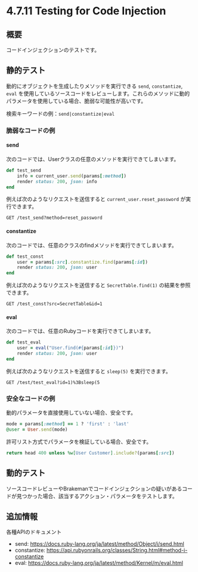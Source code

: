 # 4.7.11 Testing for Code Injection

## 概要

コードインジェクションのテストです。

## 静的テスト

動的にオブジェクトを生成したりメソッドを実行できる `send`, `constantize`, `eval` を使用しているソースコードをレビューします。これらのメソッドに動的パラメータを使用している場合、脆弱な可能性が高いです。

検索キーワードの例：`send|constantize|eval`

### 脆弱なコードの例

#### send

次のコードでは、Userクラスの任意のメソッドを実行できてしまいます。

```ruby
def test_send
    info = current_user.send(params[:method])
    render status: 200, json: info
end
```

例えば次のようなリクエストを送信すると `current_user.reset_password` が実行できます。

```http
GET /test_send?method=reset_password
```

#### constantize

次のコードでは、任意のクラスのfindメソッドを実行できてしまいます。

```ruby
def test_const
    user = params[:src].constantize.find(params[:id])
    render status: 200, json: user
end
```

例えば次のようなリクエストを送信すると `SecretTable.find(1)` の結果を参照できます。

```http
GET /test_const?src=SecretTable&id=1
```

#### eval

次のコードでは、任意のRubyコードを実行できてしまいます。

```ruby
def test_eval
    user = eval("User.find(#{params[:id]})")
    render status: 200, json: user
end
```

例えば次のようなリクエストを送信すると `sleep(5)` を実行できます。
```http
GET /test/test_eval?id=1)%3Bsleep(5
```

### 安全なコードの例

動的パラメータを直接使用していない場合、安全です。

```ruby
mode = params[:method] == 1 ? 'first' : 'last'
@user = User.send(mode)
```

許可リスト方式でパラメータを検証している場合、安全です。

```ruby
return head 400 unless %w[User Customer].include?(params[:src])
```

## 動的テスト

ソースコードレビューやBrakemanでコードインジェクションの疑いがあるコードが見つかった場合、該当するアクション・パラメータをテストします。

## 追加情報

各種APIのドキュメント

- send: https://docs.ruby-lang.org/ja/latest/method/Object/i/send.html
- constantize: https://api.rubyonrails.org/classes/String.html#method-i-constantize
- eval: https://docs.ruby-lang.org/ja/latest/method/Kernel/m/eval.html